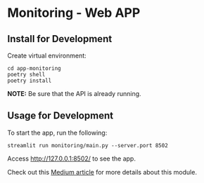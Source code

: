 # Monitoring - Web APP

## Install for Development

Create virtual environment:
```shell
cd app-monitoring
poetry shell
poetry install
```

**NOTE:** Be sure that the API is already running.


## Usage for Development

To start the app, run the following:
```shell
streamlit run monitoring/main.py --server.port 8502
```

Access http://127.0.0.1:8502/ to see the app.

Check out this [Medium article](placeholder-medium-article) for more details about this module.
